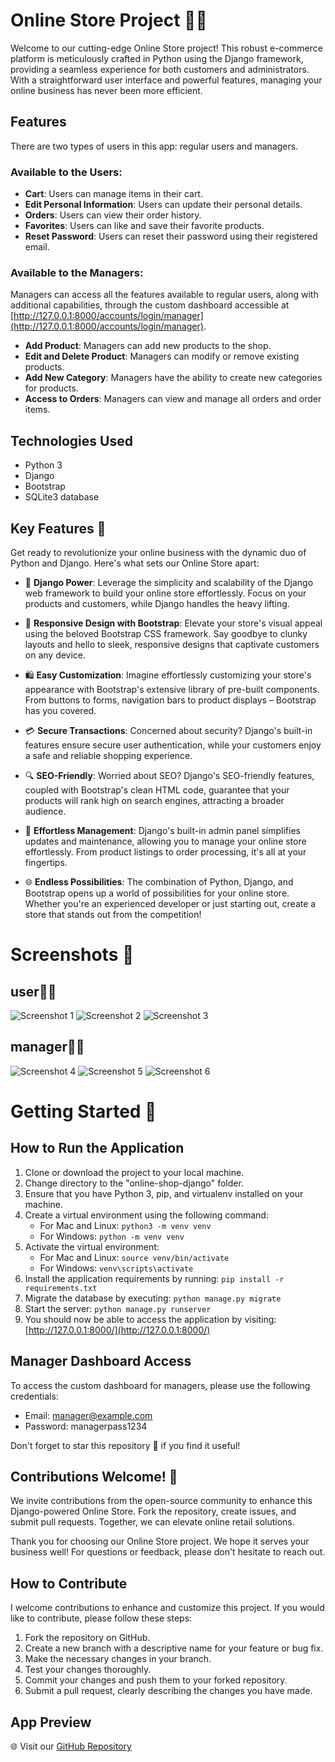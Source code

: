 
# Online Store Project 🛒🐍

Welcome to our cutting-edge Online Store project! This robust e-commerce platform is meticulously crafted in Python using the Django framework, providing a seamless experience for both customers and administrators. With a straightforward user interface and powerful features, managing your online business has never been more efficient.
## Features

There are two types of users in this app: regular users and managers.

### Available to the Users:

- **Cart**: Users can manage items in their cart.
- **Edit Personal Information**: Users can update their personal details.
- **Orders**: Users can view their order history.
- **Favorites**: Users can like and save their favorite products.
- **Reset Password**: Users can reset their password using their registered email.
### Available to the Managers:

Managers can access all the features available to regular users, along with additional capabilities, through the custom dashboard accessible at [http://127.0.0.1:8000/accounts/login/manager](http://127.0.0.1:8000/accounts/login/manager).

- **Add Product**: Managers can add new products to the shop.
- **Edit and Delete Product**: Managers can modify or remove existing products.
- **Add New Category**: Managers have the ability to create new categories for products.
- **Access to Orders**: Managers can view and manage all orders and order items.

## Technologies Used

- Python 3
- Django
- Bootstrap
- SQLite3 database


## Key Features 🚀

Get ready to revolutionize your online business with the dynamic duo of Python and Django. Here's what sets our Online Store apart:

- 🎉 **Django Power**: Leverage the simplicity and scalability of the Django web framework to build your online store effortlessly. Focus on your products and customers, while Django handles the heavy lifting.

- 🚀 **Responsive Design with Bootstrap**: Elevate your store's visual appeal using the beloved Bootstrap CSS framework. Say goodbye to clunky layouts and hello to sleek, responsive designs that captivate customers on any device.

- 🛍️ **Easy Customization**: Imagine effortlessly customizing your store's appearance with Bootstrap's extensive library of pre-built components. From buttons to forms, navigation bars to product displays – Bootstrap has you covered.

- 💳 **Secure Transactions**: Concerned about security? Django's built-in features ensure secure user authentication, while your customers enjoy a safe and reliable shopping experience.

- 🔍 **SEO-Friendly**: Worried about SEO? Django's SEO-friendly features, coupled with Bootstrap's clean HTML code, guarantee that your products will rank high on search engines, attracting a broader audience.

- 🔄 **Effortless Management**: Django's built-in admin panel simplifies updates and maintenance, allowing you to manage your online store effortlessly. From product listings to order processing, it's all at your fingertips.

- 🌐 **Endless Possibilities**: The combination of Python, Django, and Bootstrap opens up a world of possibilities for your online store. Whether you're an experienced developer or just starting out, create a store that stands out from the competition!

# Screenshots 📸
## user👨‍💼
![Screenshot 1](https://raw.githubusercontent.com/mohamadsaleh82/Django-Shop-RTL/master/Demo/1.png)
![Screenshot 2](https://raw.githubusercontent.com/mohamadsaleh82/Django-Shop-RTL/master/Demo/2.png)
![Screenshot 3](https://raw.githubusercontent.com/mohamadsaleh82/Django-Shop-RTL/master/Demo/4.png)
## manager👨‍💻
![Screenshot 4](https://raw.githubusercontent.com/mohamadsaleh82/Django-Shop-RTL/master/Demo/5.png)
![Screenshot 5](https://raw.githubusercontent.com/mohamadsaleh82/Django-Shop-RTL/master/Demo/6.png)
![Screenshot 6](https://raw.githubusercontent.com/mohamadsaleh82/Django-Shop-RTL/master/Demo/7.png)

# Getting Started 🚀

## How to Run the Application

1. Clone or download the project to your local machine.
2. Change directory to the "online-shop-django" folder.
3. Ensure that you have Python 3, pip, and virtualenv installed on your machine.
4. Create a virtual environment using the following command:
   - For Mac and Linux: `python3 -m venv venv`
   - For Windows: `python -m venv venv`
5. Activate the virtual environment:
   - For Mac and Linux: `source venv/bin/activate`
   - For Windows: `venv\scripts\activate`
6. Install the application requirements by running: `pip install -r requirements.txt`
7. Migrate the database by executing: `python manage.py migrate`
8. Start the server: `python manage.py runserver`
9. You should now be able to access the application by visiting: [http://127.0.0.1:8000/](http://127.0.0.1:8000/)

## Manager Dashboard Access

To access the custom dashboard for managers, please use the following credentials:

- Email: manager@example.com
- Password: managerpass1234


Don't forget to star this repository 🌟 if you find it useful!

## Contributions Welcome! 🙌

We invite contributions from the open-source community to enhance this Django-powered Online Store. Fork the repository, create issues, and submit pull requests. Together, we can elevate online retail solutions.

Thank you for choosing our Online Store project. We hope it serves your business well! For questions or feedback, please don't hesitate to reach out.

## How to Contribute

I welcome contributions to enhance and customize this project. If you would like to contribute, please follow these steps:

1. Fork the repository on GitHub.
2. Create a new branch with a descriptive name for your feature or bug fix.
3. Make the necessary changes in your branch.
4. Test your changes thoroughly.
5. Commit your changes and push them to your forked repository.
6. Submit a pull request, clearly describing the changes you have made.

## App Preview


🌐 Visit our [GitHub Repository](https://github.com/mohamadSaleh82/Django-Shop-RTL)
